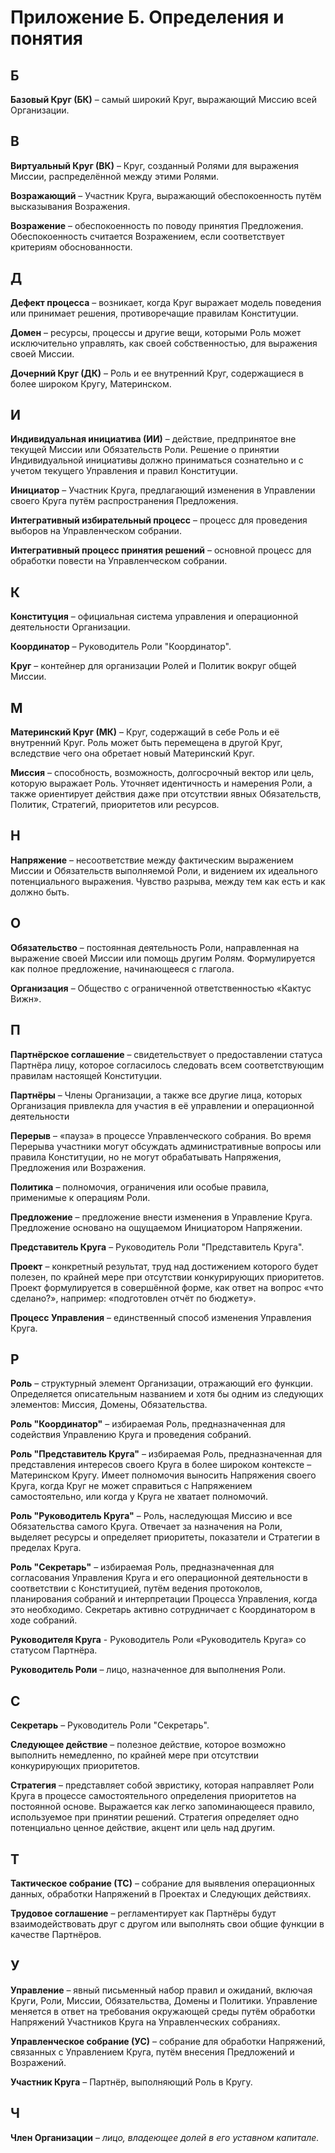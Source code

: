 # Приложение Б. Определения и понятия

## Б

**Базовый Круг (БК)** – самый широкий Круг, выражающий Миссию всей Организации.


## В

**Виртуальный Круг (ВК)** – Круг, созданный Ролями для выражения Миссии, распределённой между этими Ролями.

**Возражающий** – Участник Круга, выражающий обеспокоенность путём высказывания Возражения.

**Возражение** – обеспокоенность по поводу принятия Предложения. Обеспокоенность считается Возражением, если соответствует критериям обоснованности.


## Д

**Дефект процесса** – возникает, когда Круг выражает модель поведения или принимает решения, противоречащие правилам Конституции.

**Домен** – ресурсы, процессы и другие вещи, которыми Роль может исключительно управлять, как своей собственностью, для выражения своей Миссии.

**Дочерний Круг (ДК)** – Роль и ее внутренний Круг, содержащиеся в более широком Кругу, Материнском.


## И

**Индивидуальная инициатива (ИИ)** – действие, предпринятое вне текущей Миссии или Обязательств Роли. Решение о принятии Индивидуальной инициативы должно приниматься сознательно и с учетом текущего Управления и правил Конституции.

**Инициатор** – Участник Круга, предлагающий изменения в Управлении своего Круга путём распространения Предложения.

**Интегративный избирательный процесс** – процесс для проведения выборов на Управленческом собрании.

**Интегративный процесс принятия решений** – основной процесс для обработки повести на Управленческом собрании.


## К

**Конституция** – официальная система управления и операционной деятельности Организации.

**Координатор** – Руководитель Роли "Координатор".

**Круг** – контейнер для организации Ролей и Политик вокруг общей Миссии.


## М

**Материнский Круг (МК)** – Круг, содержащий в себе Роль и её внутренний Круг. Роль может быть перемещена в другой Круг, вследствие чего она обретает новый Материнский Круг.

**Миссия** – способность, возможность, долгосрочный вектор или цель, которую выражает Роль. Уточняет идентичность и намерения Роли, а также ориентирует действия даже при отсутствии явных Обязательств, Политик, Стратегий, приоритетов или ресурсов.


## Н

**Напряжение** – несоответствие между фактическим выражением Миссии и Обязательств выполняемой Роли, и видением их идеального потенциального выражения. Чувство разрыва, между тем как есть и как должно быть.


## О

**Обязательство** – постоянная деятельность Роли, направленная на выражение своей Миссии или помощь другим Ролям. Формулируется как полное предложение, начинающееся с глагола.

**Организация** – Общество с ограниченной ответственностью «Кактус Вижн».


## П

**Партнёрское соглашение** – свидетельствует о предоставлении статуса Партнёра лицу, которое согласилось следовать всем соответствующим правилам настоящей Конституции.

**Партнёры** – Члены Организации, а также все другие лица, которых Организация привлекла для участия в её управлении и операционной деятельности 

**Перерыв** – «пауза» в процессе Управленческого собрания. Во время Перерыва участники могут обсуждать административные вопросы или правила Конституции, но не могут обрабатывать Напряжения, Предложения или Возражения.

**Политика** – полномочия, ограничения или особые правила, применимые к операциям Роли.

**Предложение** – предложение внести изменения в Управление Круга. Предложение основано на ощущаемом Инициатором Напряжении.

**Представитель Круга** – Руководитель Роли "Представитель Круга".

**Проект** – конкретный результат, труд над достижением которого будет полезен, по крайней мере при отсутствии конкурирующих приоритетов. Проект формулируется в совершённой форме, как ответ на вопрос «что сделано?», например: «подготовлен отчёт по бюджету».

**Процесс Управления** – единственный способ изменения Управления Круга.


## Р

**Роль** – структурный элемент Организации, отражающий его функции. Определяется описательным названием и хотя бы одним из следующих элементов: Миссия, Домены, Обязательства.

**Роль "Координатор"** – избираемая Роль, предназначенная для содействия Управлению Круга и проведения собраний.

**Роль "Представитель Круга"** – избираемая Роль, предназначенная для представления интересов своего Круга в более широком контексте – Материнском Кругу. Имеет полномочия выносить Напряжения своего Круга, когда Круг не может справиться с Напряжением самостоятельно, или когда у Круга не хватает полномочий.

**Роль "Руководитель Круга"** – Роль, наследующая Миссию и все Обязательства самого Круга. Отвечает за назначения на Роли, выделяет ресурсы и определяет приоритеты, показатели и Стратегии в пределах Круга.

**Роль "Секретарь"** – избираемая Роль, предназначенная для согласования Управления Круга и его операционной деятельности в соответствии с Конституцией, путём ведения протоколов, планирования собраний и интерпретации Процесса Управления, когда это необходимо. Секретарь активно сотрудничает с Координатором в ходе собраний.

**Руководителя Круга** - Руководитель Роли «Руководитель Круга» со статусом Партнёра.

**Руководитель Роли** – лицо, назначенное для выполнения Роли.


## С

**Секретарь** – Руководитель Роли "Секретарь".

**Следующее действие** – полезное действие, которое возможно выполнить немедленно, по крайней мере при отсутствии конкурирующих приоритетов.

**Стратегия** – представляет собой эвристику, которая направляет Роли Круга в процессе самостоятельного определения приоритетов на постоянной основе. Выражается как легко запоминающееся правило, используемое при принятии решений. Стратегия определяет одно потенциально ценное действие, акцент или цель над другим.


## Т

**Тактическое собрание (ТС)** – собрание для выявления операционных данных, обработки Напряжений в Проектах и Следующих действиях.

**Трудовое соглашение** – регламентирует как Партнёры будут взаимодействовать друг с другом или выполнять свои общие функции в качестве Партнёров.


## У

**Управление** – явный письменный набор правил и ожиданий, включая Круги, Роли, Миссии, Обязательства, Домены и Политики. Управление меняется в ответ на требования окружающей среды путём обработки Напряжений Участников Круга на Управленческих собраниях.

**Управленческое собрание (УС)** – собрание для обработки Напряжений, связанных с Управлением Круга, путём внесения Предложений и Возражений.

**Участник Круга** – Партнёр, выполняющий Роль в Кругу.


## Ч

**Член Организации** – _лицо, владеющее долей в его уставном капитале._
